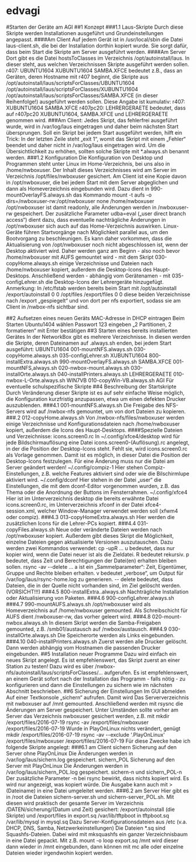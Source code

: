 # edvagi

#Starten der Geräte am AGI
##1  Konzept
###1.1  Laus-Skripte
Durch diese Skripte werden Installationen ausgeführt und Grundeinstellungen angepasst.
####Am Client
Auf jedem Gerät ist in /usr/local/sbin die Datei laus-client.sh, die bei der Installation dorthin kopiert wurde. Sie sorgt dafür, dass beim Start die Skripte am Server ausgeführt werden.
####Am Server
Dort gibt es die Datei hostsToClasses im Verzeichnis /opt/autoinstall/laus. In dieser steht, aus welchen Verzeichnissen Skripte ausgeführt werden sollen.
	r407: UBUNTU1604 XUBUNTU1604 SAMBA.XFCE
bedeutet z.B., dass an Geräten, deren Hostname mit r407 beginnt, die Skripte aus
	/opt/autoinstall/laus/scriptsForClasses/UBUNTU1604
	/opt/autoinstall/laus/scriptsForClasses/XUBUNTU1604
	/opt/autoinstall/laus/scriptsForClasses/SAMBA.XFCE
(in dieser Reihenfolge!) ausgeführt werden sollen.
Diese Angabe ist kumulativ:
	r407: XUBUNTU1604 SAMBA.XFCE
	r407pc20: LEHRERGERAETE
bedeutet, dass auf r407pc20 XUBUNTU1604, SAMBA.XFCE und LEHRERGERAETE genommen wird.
###Am Client:
Jedes Skript, das fehlerfrei ausgeführt wurde, wird in /var/log/laus eingetragen und daher beim nächsten Start übersprungen.
Soll ein Skript bei jedem Start ausgeführt werden, hilft ein Trick: In der letzten Zeile steht „exit 1“, womit das Skript mit einem „Fehler“ beendet und daher nicht in /var/log/laus eingetragen wird. Um die Übersichtlichkeit zu erhöhen, sollten solche Skripte mit *.always.sh benannt werden.
###1.2  Konfiguration
Die Konfiguration von Desktop und Programmen steht unter Linux im Home-Verzeichnis, bei uns also in /home/nwboxuser. Der Inhalt dieses Verzeichnisses wird am Server im Verzeichnis
	/opt/files/nwboxuser
gesichert. Am Client ist eine Kopie davon in /opt/nwboxuser, die bei jedem Start mit dem Server abgeglichen und dann als Homeverzeichnis eingebunden wird.
Dazu dient in 990-mountOverlayFS.always.sh das Kommando
	mount -t aufs -o dirs=/nwboxuser-rw:/opt/nwboxuser none /home/nwboxuser
/opt/nwboxuser ist damit readonly, alle Änderungen werden in /nwboxuser-rw gespeichert.
Der zusätzliche Parameter udba=eval („user direct branch access“) dient dazu, dass eventuelle nachträgliche Änderungen in /opt/nwboxuser sich auch auf das Home-Verzeichnis auswirken.
Linux-Geräte führen Startvorgänge nach Möglichkeit parallel aus, um den Bootvorgang zu beschleunigen. Es kann daher vorkommen, dass die Aktualisierung von /opt/nwboxuser noch nicht abgeschlossen ist, wenn der Desktop aktiviert wird. Daher werden ganz am Beginn - also noch bevor /home/nwboxuser mit AUFS gemountet wird - mit dem Skript  030-copyHome.always.sh einige Verzeichnisse und Dateien nach /home/nwboxuser kopiert, außerdem die Desktop-Icons des Haupt-Desktops. Anschließend werden - abhängig vom Gerätenamen - mit 035-configLehrer.sh die Desktop-Icons der Lehrergeräte hinzugefügt.
Anmerkung: In /etc/fstab werden bereits beim Start mit 
	/opt/autoinstall	/export/autoinstall	0	0
	/opt/files	/export/files	0	0
diese beiden Verzeichnisse nach /export „gespiegelt“ und von dort per nfs exportiert, sodass sie am Client in /nwbox-nfs sichtbar sind.

##2  Aufsetzen eines neuen Geräts
MAC-Adresse in DHCP eintragen
Beim Starten Ubuntu1404 wählen
Passwort 123 eingeben
„2 Partitionen, 2 formatieren“ mit Enter bestätigen
##3  Starten eines bereits installierten Gerätes
In der NetworkBox gibt es mehrere Verzeichnisse. In diesen werden die Skripte, deren Dateinamen auf .always.sh enden, bei jedem Start ausgeführt:
UBUNTU1604
001-mountNFS.always.sh
030-copyHome.always.sh
035-configLehrer.sh
XUBUNTU1604
800-installExtra.always.sh
990-mountOverlayFS.always.sh
SAMBA.XFCE
001-mountNFS,always.sh
020-nwbox-mount.always.sh
030-installOrte.always.sh
040-installPrinters.always.sh
LEHRERGERAETE
010-nwbox-L-Orte.always.sh
WIN7VB
010-copyWin-VB.always.sh
AGI
Für eventuelle schulspezifische Skripte
##4  Beschreibung der Startskripte
Durch Veränderung dieser Skripte ist es auf sehr einfache Weise möglich, die Konfiguration kurzfristig anzupassen, etwa um einen defekten Drucker auszublenden.
###4.1  001-mountNFS.always.sh
Die Freigabe des NFS-Servers wird auf /nwbox-nfs gemountet, um von dort Dateien zu kopieren.
###.2  012-copyHome.always.sh
Von /nwbox-nfs/files/nwboxuser werden einige Verzeichnisse und Konfigurationsdateien  nach /home/nwboxuser kopiert, außerdem die Icons des Haupt-Desktops.
####Spezielle Dateien und Verzeichnisse:
icons.screen0.rc
In ~/.config/xfce4/desktop wird für jede Bildschirmauflösung eine Datei icons.screen0-(Auflösung).rc angelegt, in der die Position der Desktop-Icons steht. Fehlt sie, wird icons.screen0.rc als Vorlage genommen.
Damit ist es möglich, in dieser Datei die Position der Desktop-Icons festzulegen. Für eine Änderung muss nur die Datei am Server geändert werden!
~/.config/compiz-1
Hier stehen Compiz-Einstellungen, z.B. welche Features aktiviert sind oder wie die Bilschirmlupe aktiviert wird.
~/.config/dconf
Hier stehen in der Datei „user“ die Einstellungen, die mit dem dconf-Editor vorgenommen wurden, z.B. das Thema oder die Anordnung der Buttons im Fensterrahmen.
~/.config/xfce4
Hier ist im Unterverzeichnis desktop die bereits erwähnte Datei icons.screen0.rc,
im Unterverzeichnis xfconf in der Datei xfce4-session.xml, welcher Window-Manager verwendet werden soll (xfwm4 oder compiz).
###4.3  013-copyHomeExtra.always.sh
Hier werden die zusätzlichen Icons für die Lehrer-PCs kopiert.
###4.4  031-copyFiles.always.sh
Neue oder veränderte Dateien werden nach /opt/nwboxuser kopiert.
Außerdem gibt dieses Skript die Möglichkeit, einzelne Dateien gegen aktualisierte Versionen auszutauschen.
Dazu werden zwei Kommandos verwendet:
	cp -upR ...
	u bedeutet, dass nur kopier wird, wenn die Datei neuer ist als die Zieldatei.
	R bedeutet rekursiv.
	p bedeutet, dass Zeit und Berechtigungen der Datei(en) erhalten bleiben sollen.
	rsync -av --delete ...
	a ist ein „Sammelparameter“: Zeit, Eigentümer, Gruppe und Rechte bleiben erhalten.
	v bedeutet „verbose“, um Output für /var/log/laus/rsync-home.log zu generieren.
	-- delete bedeutet, dass Dateien, die in der Quelle nicht vorhanden sind, im Ziel gelöscht werden.
	(VORSICHT!!!)
###4.5  800-installExtra..always.sh
Nachträgliche Installation oder Aktualisierung von Paketen.
###4.6  900-configLehrer.always.sh
###4.7  990-mountAUFS.always.sh
/opt/nwboxuser wird als Homeverzeichnis auf /home/nwboxuser gemounted. Als Schreibschicht für AUFS dient /nwboxuser-rw, das vorher geleert wird.
###4.8  020-mount-nwbox.always.sh
In diesem Skript werden die Samba-Freigaben gemounted, z.B. /smb01/austausch auf /nwbox/austausch.
###4.9  030-installOrte.always.sh
Die Speicherorte werden als Links eingebunden.
###4.10  040-installPrinters.always.sh
Zuerst werden alle Drucker gelöscht. Dann werden abhängig vom Hostnamen die passenden Drucker eingebunden.
##5  Installation neuer Programme
Dazu wird einfach ein neues Skript angelegt.
Es ist empfehlenswert, das Skript zuerst an einer Station zu testen! Dazu wird es über
	/nwbox-nfs/autoinstall/laus/scriptsForClasses/...
aufgerufen.
Es ist empfehlenswert, an einem Gerät sofort nach der Installation das Programm - falls nötig - zu konfigurieren und dann die Einstellungen zu sichern wie im nächsten Abschnitt beschrieben.
##6  Sicherung der Einstellungen
Im GUI abmelden
Auf einer Textkonsole „sichern“ aufrufen.
Damit wird Das Serververzeichnis mit nwboxuser auf /mnt gemounted.
Anschließend werden mit rsysnc die Änderungen am Server gespeichert.
Unter Umständen sollte vorher am Server das Verzeichnis nwboxuser gesichert werden, z.B. mit
	mkdir /export/files/2016-07-19
	rsync -av /export/files/nwboxuser /export/files/2016-07-19
Wurde in PlayOnLinux nichts verändert, genügt
	mkdir /export/files/2016-07-19
	rsync -av --exclude '.PlayOnLinux' /export/files/nwboxuser /export/files/2016-07-19
Für diese Zwecke habe ich folgende Skripte angelegt:
###6.1  am Client
sichern
Sicherung auf den Server ohne PlayOnLinux
Die Änderungen werden in /var/log/laus/sichern.log gespeichert.
sichern_POL
Sicherung auf den Server mit PlayOnLinux
Die Änderungen werden in /var/log/laus/sichern_POL.log gespeichert.
sichern-n und sichern_POL-n
Der zusätzliche Parameter -n bei rsync bewirkt, dass nichts kopiert wird. Es wird nur angezeigt, was kopiert würde.
Die Ausgabe kann auch mit > (Dateiname) in eine Datei umgeleitet werden.
###6.2  am Server
Hier gibt es in /root die Dateien sichern-server.sh und sichern-server_POL.sh. Mit diesen wird praktisch der gesamte Server im Verzeichnis /DATEN/sicherung/(Datum und Zeit) gesichert:
/export/autoinstall (die Skripte) und /export/files in export.sq
/var/lib/tftpboot in tftpboot.sq
/var/lib/mysql in mysql.sq
Dazu Server-Konfigurationsdateien aus /etc (v.a. DHCP, DNS, Samba, Netzwerkeinstellungen)
Die Dateien *.sq sind Squashfs-Dateien. Dabei wird mit mksquashfs ein ganzer Verzeichnisbaum in eine Datei gepackt. Mit z.B.
	mount -o loop export.sq /mnt
wird dieser dann wieder in /mnt eingebunden, dann können mit mc alle oder einzelne Dateien wieder irgendwohin kopiert werden.
